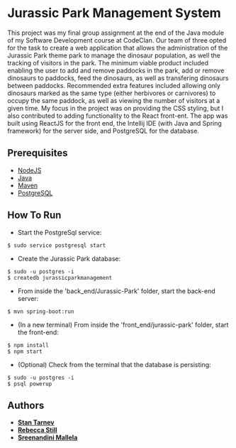 # Jurassic Park Management System

This project was my final group assignment at the end of the Java module of my Software Development course at CodeClan. Our team of three opted for the task to create a web application that allows the administration of the Jurassic Park theme park to manage the dinosaur population, as well the tracking of visitors in the park. The minimum viable product included enabling the user to add and remove paddocks in the park, add or remove dinosaurs to paddocks, feed the dinosaurs, as well as transfering dinosaurs between paddocks. Recommended extra features included allowing only dinosaurs marked as the same type (either herbivores or carnivores) to occupy the same paddock, as well as viewing the number of visitors at a given time. My focus in the project was on providing the CSS styling, but I also contributed to adding functionality to the React front-ent. The app was built using ReactJS for the front end, the Intellij IDE (with Java and Spring framework) for the server side, and PostgreSQL for the database. 

## Prerequisites

* [NodeJS](https://nodejs.org/en/)
* [Java](https://www.oracle.com/java/technologies/javase-downloads.html)
* [Maven](https://maven.apache.org/download.cgi#)
* [PostgreSQL](https://www.postgresql.org/download/)

## How To Run

* Start the PostgreSql service:

```
$ sudo service postgresql start
```

* Create the Jurassic Park database:

```
$ sudo -u postgres -i
$ createdb jurassicparkmanagement
```

* From inside the 'back_end/Jurassic-Park' folder, start the back-end server:

```
$ mvn spring-boot:run
```

* (In a new terminal) From inside the 'front_end/jurassic-park' folder, start the front-end:

```
$ npm install
$ npm start
```

* (Optional) Check from the terminal that the database is persisting:

```
$ sudo -u postgres -i
$ psql powerup
```

## Authors

* **[Stan Tarnev](https://github.com/StanTarnev)**
* **[Rebecca Still](https://github.com/Boopster)**
* **[Sreenandini Mallela](https://github.com/SREENANDINIMALLELA)**



